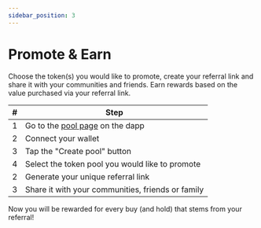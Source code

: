 ```yaml
---
sidebar_position: 3
---
```


# Promote & Earn

Choose the token(s) you would like to promote, create your referral link and share it with your communities and friends. Earn rewards based on the value purchased via your referral link.

| # | Step |
|---|------|
| 1 | Go to the [pool page](https://app.refer2earn.com/my-pools) on the dapp |
| 2 | Connect your wallet |
| 3 | Tap the "Create pool" button |
| 4 | Select the token pool you would like to promote |
| 2 | Generate your unique referral link |
| 3 | Share it with your communities, friends or family |

Now you will be rewarded for every buy (and hold) that stems from your referral!